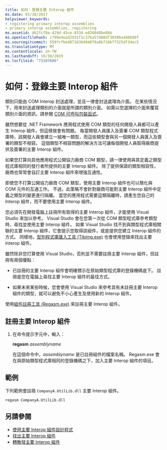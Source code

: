 ```yaml
---
title: 如何：登錄主要 Interop 組件
ms.date: 03/30/2017
helpviewer_keywords:
- registering primary interop assemblies
- primary interop assemblies, registering
ms.assetid: 4b2fcf8a-429d-43ce-8334-e026040be8bb
ms.openlocfilehash: c799e4ead2932f1c376a57488df30390ad48b90f
ms.sourcegitcommit: 559fcfbe4871636494870a8b716bf7325df34ac5
ms.translationtype: MT
ms.contentlocale: zh-TW
ms.lasthandoff: 10/30/2019
ms.locfileid: "73107686"
---
```

# <a name="how-to-register-primary-interop-assemblies"></a>如何：登錄主要 Interop 組件

類別只能由 COM Interop 封送處理，並且一律會封送處理為介面。 在某些情況下，用來封送處理類別的介面就是所謂的類別介面。 如需以您選擇的介面來覆寫類別介面的資訊，請參閱 [COM 可呼叫包裝函式](../../standard/native-interop/com-callable-wrapper.md)。

 雖然想要從 .NET Framework 應用程式使用 COM 類型的任何開發人員都可以產生 Interop 組件，但這樣做會有問題。 每當開發人員匯入及簽署 COM 類型程式庫時，該開發人員會建立一組唯一類型，而這些類型會與另一個開發人員匯入及簽署的類型不相容。 這個類型不相容問題的解決方法可讓每個開發人員取得廠商提供及簽署的主要 Interop 組件。

 如果您打算向其他應用程式公開協力廠商 COM 類型，請一律使用與其定義之類型程式庫相同的發行者所提供的主要 Interop 組件。 除了提供保證的類型相容性，廠商也常常會自訂主要 Interop 組件來增強互通性。

 即使您不打算公開協力廠商 COM 類型，使用主要 Interop 組件也可以簡化與 COM 元件的互通工作。 不過，此策略不會針對廠商可能對主要 Interop 組件中定義之類型的變更進行隔離。 當您的應用程式需要這類隔離時，請產生您自己的 Interop 組件，而不要使用主要 Interop 組件。

 您必須先在開發電腦上註冊所有取得的主要 Interop 組件，才能使用 Visual Studio 來加以參考。 Visual Studio 會在您第一次從 COM 類型程式庫參考類型時，尋找並使用主要 Interop 組件。 如果 Visual Studio 找不到與類型程式庫相關聯的主要 Interop 組件，它會提示您取得該組件，或是提供您建立 Interop 組件的方式。 同樣地，[型別程式庫匯入工具 (Tlbimp.exe)](../tools/tlbimp-exe-type-library-importer.md) 也會使用登錄來找出主要 Interop 組件。

 雖然除非您打算使用 Visual Studio，否則並不需要註冊主要 Interop 組件，但註冊有兩個優點：

- 已註冊的主要 Interop 組件會明確標示在原始類型程式庫的登錄機碼底下。 註冊是您在電腦上尋找主要 Interop 組件的最佳方式。

- 如果未來某些時候，您會使用 Visual Studio 來參考具有未註冊主要 Interop 組件的類型，就可以避免不小心產生及使用新的 Interop 組件。

使用[組件註冊工具 (Regasm.exe)](../tools/regasm-exe-assembly-registration-tool.md) 來註冊主要 Interop 組件。

## <a name="to-register-a-primary-interop-assembly"></a>註冊主要 Interop 組件

1. 在命令提示字元中，輸入：

     **regasm** *assemblyname*

     在這個命令中，*assemblyname* 是已註冊組件的檔案名稱。 Regasm.exe 會在與原始類型程式庫相同的登錄機碼之下，加入主要 Interop 組件的項目。

## <a name="example"></a>範例
 下列範例會註冊 `CompanyA.UtilLib.dll` 主要 Interop 組件。

```console
regasm CompanyA.UtilLib.dll
```

## <a name="see-also"></a>另請參閱

- [使用主要 Interop 組件設計程式](https://docs.microsoft.com/previous-versions/dotnet/netframework-4.0/baxfadst(v=vs.100))
- [找出主要 Interop 組件](https://docs.microsoft.com/previous-versions/dotnet/netframework-4.0/y06sxw56(v=vs.100))
- [轉散發主要 Interop 組件](https://docs.microsoft.com/previous-versions/dotnet/netframework-4.0/w0dt2w20(v=vs.100))
